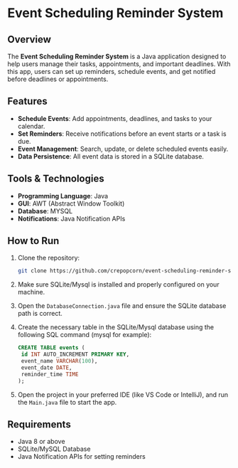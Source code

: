 
# Event Scheduling Reminder System

## Overview
The **Event Scheduling Reminder System** is a Java application designed to help users manage their tasks, appointments, and important deadlines. With this app, users can set up reminders, schedule events, and get notified before deadlines or appointments.

## Features
- **Schedule Events**: Add appointments, deadlines, and tasks to your calendar.
- **Set Reminders**: Receive notifications before an event starts or a task is due.
- **Event Management**: Search, update, or delete scheduled events easily.
- **Data Persistence**: All event data is stored in a SQLite database.

## Tools & Technologies
- **Programming Language**: Java
- **GUI**: AWT (Abstract Window Toolkit)
- **Database**: MYSQL
- **Notifications**: Java Notification APIs

## How to Run
1. Clone the repository:
   ```bash
   git clone https://github.com/crepopcorn/event-scheduling-reminder-system.git
   ```

2. Make sure SQLite/Mysql is installed and properly configured on your machine.

3. Open the `DatabaseConnection.java` file and ensure the SQLite database path is correct.

4. Create the necessary table in the SQLite/Mysql database using the following SQL command (mysql for example):
   ```sql
   CREATE TABLE events (
    id INT AUTO_INCREMENT PRIMARY KEY,
    event_name VARCHAR(100),
    event_date DATE,
    reminder_time TIME
   );
   ```

5. Open the project in your preferred IDE (like VS Code or IntelliJ), and run the `Main.java` file to start the app.

## Requirements
- Java 8 or above
- SQLite/MySQL Database
- Java Notification APIs for setting reminders


